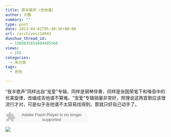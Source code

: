 ```yaml
---
title: 夜半歌声（吉他谱）
author: 大鹏
summary: ""
type: post
date: 2013-04-01T05:40:16+00:00
url: /archives/14943
duoshuo_thread_id:
  - 1360835854884405560
views:
  - 155
categories:
  - 未分类
tags:
  - 吉他

---
```

“夜半歌声”同样出自“宠爱”专辑，同样是钢琴伴奏，同样是张国荣笔下和嗓音中的优美旋律，改编成吉他谱不算难。“宠爱”专辑销量非常好，照理说这两首歌应该很流行才对，可是似乎吉他谱不太容易找得到。那就只好自己动手了。
  


<embed src="http://www.xiami.com/widget/0_377410/singlePlayer.swf" type="application/x-shockwave-flash" width="257" height="33" wmode="transparent">
  <br />
</embed>

![][1]

 [1]: https://ieaxea.blu.livefilestore.com/y1pUXNn64TLW2rwr657uHtPnLNAPfC2hkEWlDn85nHAm9-tglBwFhDxUqiUh3FZF6kcvLBaeKWuB5zqEQ29xacwNsru2Dxdijsd/2013-04-01_Guitar_yebangesheng.png
